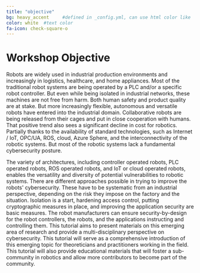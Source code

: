 ```yaml
---
title: "objective"
bg: heavy_accent     #defined in _config.yml, can use html color like '#010101'
color: white  #text color
fa-icon: check-square-o
---
```




# Workshop Objective

Robots are widely used in industrial production environments and increasingly in logistics, healthcare, and home appliances. Most of the traditional robot systems are being operated by a PLC and/or a specific robot controller. But even while being isolated in industrial networks, these machines are not free from harm. Both human safety and product quality are at stake. But more increasingly flexible, autonomous and versatile robots have entered into the industrial domain. Collaborative robots are being released from their cages and put in close cooperation with humans. That positive trend also sees a significant decline in cost for robotics. Partially thanks to the availability of standard technologies, such as Internet / IoT, OPC/UA, ROS, cloud, Azure Sphere, and the interconnectivity of the robotic systems. But most of the robotic systems lack a fundamental cybersecurity posture.


The variety of architectures, including controller operated robots, PLC operated robots, ROS operated robots, and IoT or cloud operated robots, enables the versatility and diversity of potential vulnerabilities to robotic systems. There are different approaches possible in trying to improve the robots' cybersecurity. These have to be systematic from an industrial perspective, depending on the risk they impose on the factory and the situation. Isolation is a start, hardening access control, putting cryptographic measures in place, and improving the application security are basic measures. The robot manufacturers can ensure security-by-design for the robot controllers, the robots, and the applications instructing and controlling them. This tutorial aims to present materials on this emerging area of research and provide a multi-disciplinary perspective on cybersecurity. This tutorial will serve as a comprehensive introduction of this emerging topic for theoreticians and practitioners working in the field. This tutorial will also provide educational materials that will foster a sub-community in robotics and allow more contributors to become part of the community.